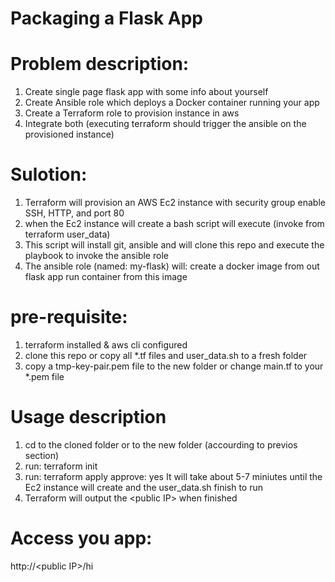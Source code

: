 # Packaging a Flask App
# Problem description: 
1. Create single page flask app with some info about yourself
2. Create Ansible role which deploys a Docker container running your app
3. Create a Terraform role to provision instance in aws
4. Integrate both (executing terraform should trigger the ansible on the provisioned instance)

# Sulotion:
1. Terraform will provision an AWS Ec2 instance with security group enable SSH, HTTP, and port 80
2. when the Ec2 instance will create a bash script will execute (invoke from terraform user_data)
3. This script will install git, ansible and will clone this repo and execute the playbook to invoke the ansible role
4. The ansible role (named: my-flask) will:
        create a docker image from out flask app
        run container from this image
# pre-requisite:
1. terraform installed & aws cli configured
2. clone this repo or copy all *.tf files and user_data.sh to a fresh folder
3. copy a tmp-key-pair.pem file to the new folder or change main.tf to your *.pem file

# Usage description
1) cd to the cloned folder or to the new folder (accourding to previos section)
2) run: terraform init
3) run: terraform apply
        approve: yes
        It will take about 5-7 miniutes until the Ec2 instance will create and the user_data.sh finish to run
4) Terraform will output the \<public IP\> when finished
   
# Access you app:
http://\<public IP\>/hi
